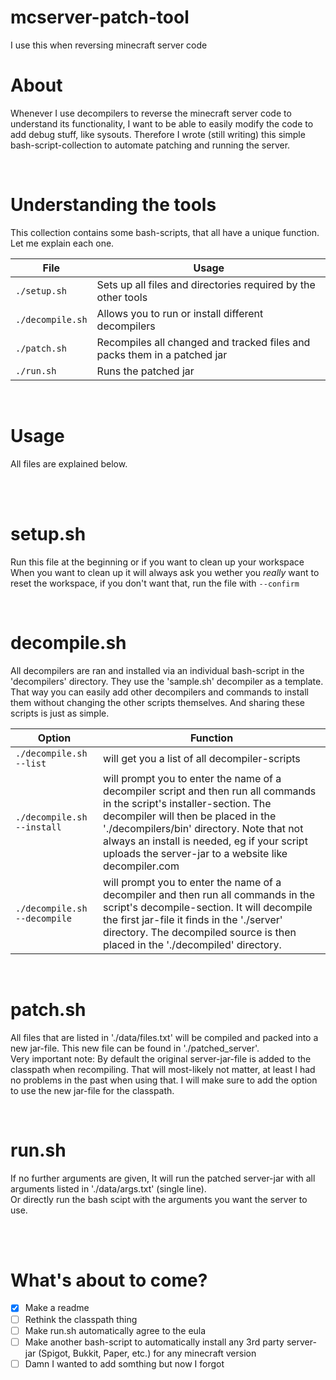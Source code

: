 # mcserver-patch-tool
I use this when reversing minecraft server code



# About  
Whenever I use decompilers to reverse the minecraft server code to understand its functionality, I want to be able to easily modify the code to add debug stuff, like sysouts. Therefore I wrote (still writing) this simple bash-script-collection to automate patching and running the server.  

<br>

# Understanding the tools
This collection contains some bash-scripts, that all have a unique function. Let me explain each one.  

File | Usage
-----|------
`./setup.sh` | Sets up all files and directories required by the other tools
`./decompile.sh` | Allows you to run or install different decompilers
`./patch.sh` | Recompiles all changed and tracked files and packs them in a patched jar
`./run.sh` | Runs the patched jar

<br>

# Usage
All files are explained below.  

<br><br>

# setup.sh
Run this file at the beginning or if you want to clean up your workspace  
When you want to clean up it will always ask you wether you  _really_ want to reset the workspace, if you don't want that, run the file with `--confirm`  

<br>

# decompile.sh
All decompilers are ran and installed via an individual bash-script in the 'decompilers' directory. They use the 'sample.sh' decompiler as a template. That way you can easily add other decompilers and commands to install them without changing the other scripts themselves. And sharing these scripts is just as simple.  

Option | Function
-------|---------
`./decompile.sh --list` | will get you a list of all decompiler-scripts  
`./decompile.sh --install` | will prompt you to enter the name of a decompiler script and then run all commands in the script's installer-section. The decompiler will then be placed in the './decompilers/bin' directory. Note that not always an install is needed, eg if your script uploads the server-jar to a website like decompiler.com  
`./decompile.sh --decompile` | will prompt you to enter the name of a decompiler and then run all commands in the script's decompile-section. It will decompile the first jar-file it finds in the './server' directory. The decompiled source is then placed in the './decompiled' directory.

<br>

# patch.sh
All files that are listed in './data/files.txt' will be compiled and packed into a new jar-file. This new file can be found in './patched_server'.  
Very important note: 
By default the original server-jar-file is added to the classpath when recompiling. That will most-likely not matter, at least I had no problems in the  past when using that. I will make sure to add the option to use the new jar-file for the classpath.  

<br>

# run.sh
If no further arguments are given, It will run the patched server-jar with all arguments listed in './data/args.txt' (single line).  
Or directly run the bash scipt with the arguments you want the server to use.  

<br><br>

# What's about to come?
- [x] Make a readme
- [ ] Rethink the classpath thing
- [ ] Make run.sh automatically agree to the eula
- [ ] Make another bash-script to automatically install any 3rd party server-jar (Spigot, Bukkit, Paper, etc.) for any minecraft version
- [ ] Damn I wanted to add somthing but now I forgot
